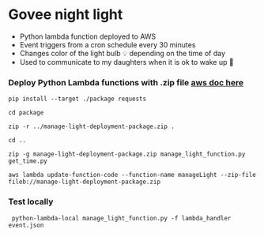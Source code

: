 # Govee night light

* Python lambda function deployed to AWS
* Event triggers from a cron schedule every 30 minutes
* Changes color of the light bulb :bulb: depending on the time of day
* Used to communicate to my daughters when it is ok to wake up :sunrise:




### Deploy Python Lambda functions with .zip file [aws doc here](https://docs.aws.amazon.com/lambda/latest/dg/python-package.html)
```
pip install --target ./package requests

cd package

zip -r ../manage-light-deployment-package.zip . 

cd ..

zip -g manage-light-deployment-package.zip manage_light_function.py get_time.py

aws lambda update-function-code --function-name manageLight --zip-file fileb://manage-light-deployment-package.zip
```



### Test locally

`` 
python-lambda-local manage_light_function.py -f lambda_handler event.json
``
